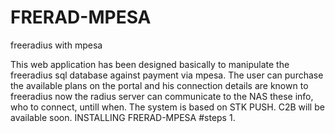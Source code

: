 # FRERAD-MPESA
freeradius with mpesa

This web application has been designed basically to manipulate
the freeradius sql database against payment via mpesa. The user can purchase  the available plans on the portal and his connection details are known to freeradius
now the radius server can  communicate to the NAS these info, who to connect, untill when.
The system is based on STK PUSH. C2B will be available soon.
INSTALLING FRERAD-MPESA
#steps
1.
